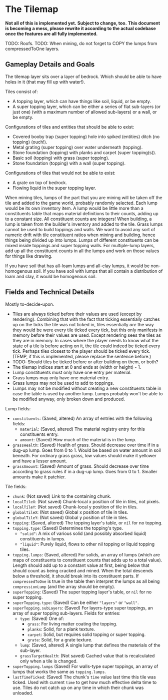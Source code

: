 # The Tilemap

**Not all of this is implemented yet.**
**Subject to change, too.**
**This document is becoming a mess, please rewrite it according to the actual codebase once the features are all fully implemented.**

TODO: Roofs.
TODO: When mining, do not forget to COPY the lumps from compressedToOne layers.

## Gameplay Details and Goals

The tilemap layer sits over a layer of bedrock.
Which should be able to have holes in it (that may fill up with water!).

Tiles consist of:
- A topping layer, which can have things like soil, liquid, or be empty.
- A super topping layer, which can be either a series of flat sub-layers (or just one) (with a maximum number of allowed sub-layers) or a wall, or be empty.

Configurations of tiles and entities that should be able to exist:
- Covered booby trap (super topping) hole into spiked (entities) ditch (no topping) (ouch!).
- Metal grating (super topping) over water underneath (topping).
- Stone foundation (topping) with planks and carpet (super topping(s)).
- Basic soil (topping) with grass (super topping).
- Stone foundation (topping) with a wall (super topping).

Configurations of tiles that would not be able to exist:
- A grate on top of bedrock.
- Flowing liquid in the super topping layer.

When mining tiles, lumps of the part that you are mining will be taken off the tile and added to the game world, probably randomly selected.
Each lump would be its own inventory item.
A lump would be little more than a constituents table that maps material definitions to their counts, adding up to a constant size.
All constituent counts are integers!
When building, a lump is taken from the builder's inventory and added to the tile.
Grass lumps cannot be used to build toppings and walls.
We want to avoid any sort of numeric drift with tile constituent ratios when mining and building, hence things being divided up into lumps.
Lumps of different constituents can be mixed inside toppings and super topping walls.
For multiple-lump layers, add up all the constituent counts in all the lumps and work on those values for things like drawing.

If you have soil that has all-loam lumps and all-clay lumps, it would be non-homogenous soil.
If you have soil with lumps that all contain a distribution of loam and clay, it would be homogenous soil.

## Fields and Technical Details

Mostly to-decide-upon.

- Tiles are always ticked before their values are used (except by rendering).
	Combining that with the fact that ticking essentially catches up on the ticks the tile was not ticked in, tiles essentially *are* the way they would be were every tile ticked every tick, but this only manifests in memory before their values are used.
	Except rendering sees the tiles as they are in memory.
	In cases where the player needs to know what the state of a tile is before acting on it, the tile could indeed be ticked every tick.
	Perhaps tiles closest to the player should be ticked every tick.
	(TEMP, if this is implemented, please replace the sentence before.)
- TODO: Should tiles be ticked before or after building on them, or both?
- The tilemap indices start at 0 and ends at (width or height) - 1.
- Lump constituents must only have one entry per material.
- Grass lumps may only have one material entry.
- Grass lumps may not be used to add to toppings.
- Lumps may not be modified without creating a new constituents table in case the table is used by another lump.
	Lumps probably won't be able to be modified anyway, only broken down and produced.

Lump fields:
- `constituents`: (Saved, altered) An array of entries with the following fields:
	- `material`: (Saved, altered) The material registry entry for this constituents entry.
	- `amount`: (Saved) How much of the material is in the lump.
- `grassHealth`: (Saved) Health of grass.
	Should decrease over time if in a dug-up lump.
	Goes from 0 to 1.
	Would be based on water amount in soil beneath.
	For ordinary grass grass, low values should make it yellower and have a lesser amount.
- `grassAmount`: (Saved) Amount of grass.
	Should decrease over time according to grass rules if in a dug-up lump.
	Goes from 0 to 1.
	Smaller amounts make it patchier.

Tile fields:
- `chunk`: (Not saved) Link to the containing chunk.
- `localTileX`: (Not saved) Chunk-local x position of tile in tiles, not pixels.
- `localTileY`: (Not saved) Chunk-local y position of tile in tiles.
- `globalTileX`: (Not saved) Global x position of tile in tiles.
- `globalTileY`: (Not saved) Global y position of tile in tiles.
- `topping`: (Saved, altered) The topping layer's table, or `nil` for no topping.
- `topping.type`: (Saved) Determines the topping's type.
	- `"solid"`: A mix of various solid (and possibly absorbed liquid) constituents in lumps.
	- `"liquid"`: Purely liquid, flows to other nil topping or liquid topping tiles.
- `topping.lumps`: (Saved, altered) For solids, an array of lumps (which are maps of constituents to constituent counts that adds up to a total value).
	Length should add up to a constant value at first, being below that should count as being cracked and mined.
	When the total descends below a threshold, it should break into its constituent parts.
	If `compressedToOne` is true in the table then interpret the lumps as all being `compressionLump` (and the array should be empty).
- `superTopping`: (Saved) The super topping layer's table, or `nil` for no super topping.
- `superTopping.type`: (Saved) Can be either `"layers"` or `"wall"`.
- `superTopping.subLayers`: (Saved) For layers-type super toppings, an array of super topping sub-layers.
	Fields for entries:
	- `type`: (Saved) One of:
		- `grass`: For living matter coating the topping.
		- `planks`: Solid, for a plank texture.
		- `carpet`: Solid, but requires solid topping or super topping.
		- `grate`: Solid, for a grate texture.
	- `lump`: (Saved, altered) A single lump that defines the materials of the sub-layer.
	- `grassTargetHealth`: (Not saved) Cached value that is recalculated only when a tile is changed.
- `superTopping.lumps` (Saved) For walls-type super toppings, an array of lumps that works the same as `topping.lumps`.
- `lastTimeTicked`: (Saved) The chunk's `time` value last time this tile was ticked.
	Used with current `time` to get how much effective delta time to use.
	Tiles do not catch up on any time in which their chunk was unloaded.